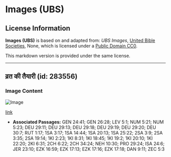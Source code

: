 # Images (UBS)

## License Information

**Images (UBS)** is based on and adapted from: _UBS Images_, [United Bible Societies](https://unitedbiblesocieties.org/), None, which is licensed under a [Public Domain CC0](https://creativecommons.org/public-domain/cc0/).

This markdown version is provided under the same license.



--------------------------------

## व्रत की तैयारी (id: 283556)

### Image Content

![Image](https://cdn.aquifer.bible/aquifer-content/resources/Media/WEB-0893_making_of_a_vow.jpg)

[link](https://cdn.aquifer.bible/aquifer-content/resources/Media/WEB-0893_making_of_a_vow.jpg)

* **Associated Passages:** GEN 24:41; GEN 26:28; LEV 5:1; NUM 5:21; NUM 5:23; DEU 29:11; DEU 29:13; DEU 29:18; DEU 29:19; DEU 29:20; DEU 30:7; RUT 1:17; 1SA 3:17; 1SA 14:44; 1SA 20:13; 1SA 25:22; 2SA 3:9; 2SA 3:35; 2SA 19:14; 1KI 2:23; 1KI 8:31; 1KI 18:45; 1KI 19:2; 1KI 20:10; 1KI 22:20; 2KI 6:31; 2CH 6:22; 2CH 34:24; NEH 10:30; PRO 29:24; ISA 24:6; JER 23:10; EZK 16:59; EZK 17:13; EZK 17:16; EZK 17:18; DAN 9:11; ZEC 5:3

